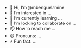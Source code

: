 - 👋 Hi, I’m @mbenguelamine
- 👀 I’m interested in ...
- 🌱 I’m currently learning ...
- 💞️ I’m looking to collaborate on ...
- 📫 How to reach me ...
- 😄 Pronouns: ...
- ⚡ Fun fact: ...

<!---
mbenguelamine/mbenguelamine is a ✨ special ✨ repository because its `README.md` (this file) appears on your GitHub profile.
You can click the Preview link to take a look at your changes.
--->
